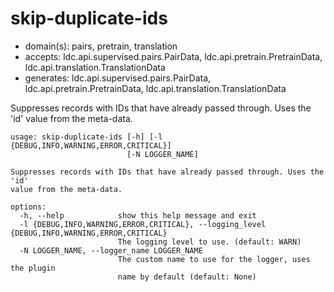 # skip-duplicate-ids

* domain(s): pairs, pretrain, translation
* accepts: ldc.api.supervised.pairs.PairData, ldc.api.pretrain.PretrainData, ldc.api.translation.TranslationData
* generates: ldc.api.supervised.pairs.PairData, ldc.api.pretrain.PretrainData, ldc.api.translation.TranslationData

Suppresses records with IDs that have already passed through. Uses the 'id' value from the meta-data.

```
usage: skip-duplicate-ids [-h] [-l {DEBUG,INFO,WARNING,ERROR,CRITICAL}]
                          [-N LOGGER_NAME]

Suppresses records with IDs that have already passed through. Uses the 'id'
value from the meta-data.

options:
  -h, --help            show this help message and exit
  -l {DEBUG,INFO,WARNING,ERROR,CRITICAL}, --logging_level {DEBUG,INFO,WARNING,ERROR,CRITICAL}
                        The logging level to use. (default: WARN)
  -N LOGGER_NAME, --logger_name LOGGER_NAME
                        The custom name to use for the logger, uses the plugin
                        name by default (default: None)
```
